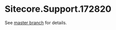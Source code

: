 # Sitecore.Support.172820

See [master branch](https://github.com/sitecoresupport/Sitecore.Support.172820) for details.